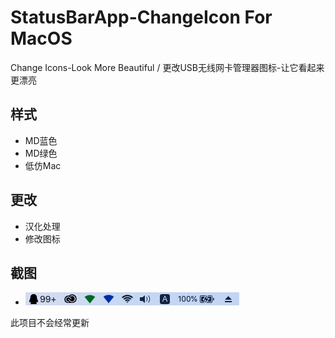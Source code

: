 # StatusBarApp-ChangeIcon For MacOS
Change Icons-Look More Beautiful / 更改USB无线网卡管理器图标-让它看起来更漂亮

## 样式

* MD蓝色
* MD绿色
* 低仿Mac

## 更改

* 汉化处理
* 修改图标

## 截图

* ![预览图](https://raw.githubusercontent.com/JamXi233/WirelessStatusBarApp-Change-Icon/master/ReadMe-Pic/info.png)

此项目不会经常更新
